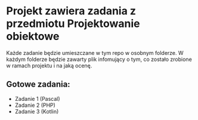 # Projekt zawiera zadania z przedmiotu Projektowanie obiektowe
Każde zadanie będzie umieszczane w tym repo w osobnym folderze. W każdym folderze będzie zawarty plik infomujący o tym, co zostało zrobione w ramach projektu i na jaką ocenę.

## Gotowe zadania:
- Zadanie 1 (Pascal)
- Zadanie 2 (PHP)
- Zadanie 3 (Kotlin)
